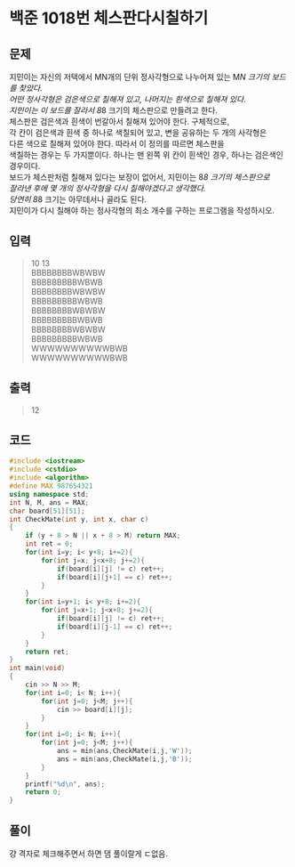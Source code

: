 # 백준 1018번 체스판다시칠하기

## 문제
지민이는 자신의 저택에서 MN개의 단위 정사각형으로 나누어져 있는 M*N 크기의 보드를 찾았다.</br>
어떤 정사각형은 검은색으로 칠해져 있고, 나머지는 흰색으로 칠해져 있다. </br>
지민이는 이 보드를 잘라서 8*8 크기의 체스판으로 만들려고 한다.</br>
체스판은 검은색과 흰색이 번갈아서 칠해져 있어야 한다. 구체적으로, </br>
각 칸이 검은색과 흰색 중 하나로 색칠되어 있고, 변을 공유하는 두 개의 사각형은</br>
다른 색으로 칠해져 있어야 한다. 따라서 이 정의를 따르면 체스판을</br>
색칠하는 경우는 두 가지뿐이다. 하나는 맨 왼쪽 위 칸이 흰색인 경우, 하나는 검은색인 경우이다.</br>
보드가 체스판처럼 칠해져 있다는 보장이 없어서, 지민이는 8*8 크기의 체스판으로 </br>
잘라낸 후에 몇 개의 정사각형을 다시 칠해야겠다고 생각했다. </br>
당연히 8*8 크기는 아무데서나 골라도 된다.</br>
지민이가 다시 칠해야 하는 정사각형의 최소 개수를 구하는 프로그램을 작성하시오.

## 입력
> 10 13</br>
BBBBBBBBWBWBW</br>
BBBBBBBBBWBWB</br>
BBBBBBBBWBWBW</br>
BBBBBBBBBWBWB</br>
BBBBBBBBWBWBW</br>
BBBBBBBBBWBWB</br>
BBBBBBBBWBWBW</br>
BBBBBBBBBWBWB</br>
WWWWWWWWWWBWB</br>
WWWWWWWWWWBWB</br>

## 출력
> 12 

## 코드
```c++
#include <iostream>
#include <cstdio>
#include <algorithm>
#define MAX 987654321
using namespace std;
int N, M, ans = MAX;
char board[51][51];
int CheckMate(int y, int x, char c)
{
    if (y + 8 > N || x + 8 > M) return MAX;
    int ret = 0;
    for(int i=y; i< y+8; i+=2){
        for(int j=x; j<x+8; j+=2){
            if(board[i][j] != c) ret++;
            if(board[i][j+1] == c) ret++;
        }
    }
    for(int i=y+1; i< y+8; i+=2){
        for(int j=x+1; j<x+8; j+=2){
            if(board[i][j] != c) ret++;
            if(board[i][j-1] == c) ret++;
        }
    }
    return ret;
}
int main(void)
{
    cin >> N >> M;
    for(int i=0; i< N; i++){
        for(int j=0; j<M; j++){
            cin >> board[i][j];
        }
    }
    for(int i=0; i< N; i++){
        for(int j=0; j<M; j++){
            ans = min(ans,CheckMate(i,j,'W'));
            ans = min(ans,CheckMate(i,j,'B'));
        }
    }
    printf("%d\n", ans);
    return 0;
}
```

## 풀이
걍 격자로 체크해주면서 하면 댐 풀이랄게 ㄷ없음.
